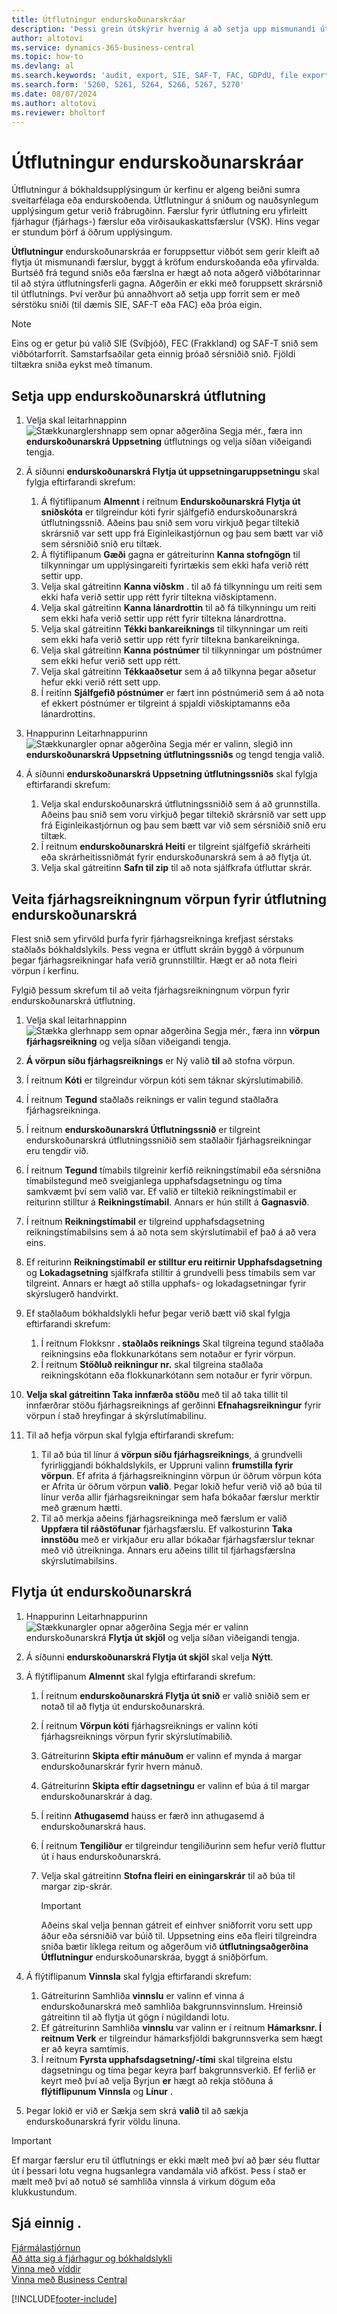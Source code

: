 ```yaml
---
title: Útflutningur endurskoðunarskráar
description: 'Þessi grein útskýrir hvernig á að setja upp mismunandi útflutningssnið og nota þau síðan, samkvæmt kröfum endurskoðanda eða yfirvalda.'
author: altotovi
ms.service: dynamics-365-business-central
ms.topic: how-to
ms.devlang: al
ms.search.keywords: 'audit, export, SIE, SAF-T, FAC, GDPdU, file export'
ms.search.form: '5260, 5261, 5264, 5266, 5267, 5270'
ms.date: 08/07/2024
ms.author: altotovi
ms.reviewer: bholtorf
---
```


# <a name="audit-file-export"></a>Útflutningur endurskoðunarskráar

Útflutningur á bókhaldsupplýsingum úr kerfinu er algeng beiðni sumra sveitarfélaga eða endurskoðenda. Útflutningur á sniðum og nauðsynlegum upplýsingum getur verið frábrugðinn. Færslur fyrir útflutning eru yfirleitt fjárhagur (fjárhags-) færslur eða virðisaukaskattsfærslur (VSK). Hins vegar er stundum þörf á öðrum upplýsingum.

**Útflutningur** endurskoðunarskráa er foruppsettur viðbót sem gerir kleift að flytja út mismunandi færslur, byggt á kröfum endurskoðanda eða yfirvalda. Burtséð frá tegund sniðs eða færslna er hægt að nota aðgerð viðbótarinnar til að stýra útflutningsferli gagna. Aðgerðin er ekki með foruppsett skrársnið til útflutnings. Því verður þú annaðhvort að setja upp forrit sem er með sérstöku sniði (til dæmis SIE, SAF-T eða FAC) eða þróa eigin.

> [!NOTE]
> Eins og er getur þú valið SIE (Svíþjóð), FEC (Frakkland) og SAF-T snið sem viðbótarforrit. Samstarfsaðilar geta einnig þróað sérsniðið snið. Fjöldi tiltækra sniða eykst með tímanum.

## <a name="set-up-audit-file-export"></a>Setja upp endurskoðunarskrá útflutning

1. Velja skal leitarhnappinn ![Stækkunarglershnapp sem opnar aðgerðina Segja mér.](media/ui-search/search_small.png "Segðu mér hvað þú vilt gera"), færa inn **endurskoðunarskrá Uppsetning** útflutnings og velja síðan viðeigandi tengja.
2. Á síðunni **endurskoðunarskrá Flytja út uppsetningaruppsetningu** skal fylgja eftirfarandi skrefum:

    1. Á flýtiflipanum **Almennt** í reitnum **Endurskoðunarskrá Flytja út sniðskóta** er tilgreindur kóti fyrir sjálfgefið endurskoðunarskrá útflutningssnið. Aðeins þau snið sem voru virkjuð þegar tiltekið skrársnið var sett upp frá Eiginleikastjórnun og þau sem bætt var við sem sérsniðið snið eru tiltæk.
    2. Á flýtiflipanum **Gæði** gagna er gátreiturinn **Kanna stofngögn** til tilkynningar um upplýsingareiti fyrirtækis sem ekki hafa verið rétt settir upp.
    3. Velja skal gátreitinn **Kanna viðskm** . til að fá tilkynningu um reiti sem ekki hafa verið settir upp rétt fyrir tiltekna viðskiptamenn.
    4. Velja skal gátreitinn **Kanna lánardrottin** til að fá tilkynningu um reiti sem ekki hafa verið settir upp rétt fyrir tiltekna lánardrottna.
    5. Velja skal gátreitinn **Tékki bankareiknings** til tilkynningar um reiti sem ekki hafa verið settir upp rétt fyrir tiltekna bankareikninga.
    6. Velja skal gátreitinn **Kanna póstnúmer** til tilkynningar um póstnúmer sem ekki hefur verið sett upp rétt.
    7. Velja skal gátreitinn **Tékkaaðsetur** sem á að tilkynna þegar aðsetur hefur ekki verið rétt sett upp.
    8. Í reitinn **Sjálfgefið póstnúmer** er fært inn póstnúmerið sem á að nota ef ekkert póstnúmer er tilgreint á spjaldi viðskiptamanns eða lánardrottins.

3. Hnappurinn Leitarhnappurinn ![Stækkunargler opnar aðgerðina Segja mér er](media/ui-search/search_small.png "Segðu mér hvað þú vilt gera") valinn, slegið inn **endurskoðunarskrá Uppsetning útflutningssniðs** og tengd tengja valið.
4. Á síðunni **endurskoðunarskrá Uppsetning útflutningssniðs** skal fylgja eftirfarandi skrefum:

    1. Velja skal endurskoðunarskrá útflutningssniðið sem á að grunnstilla. Aðeins þau snið sem voru virkjuð þegar tiltekið skrársnið var sett upp frá Eiginleikastjórnun og þau sem bætt var við sem sérsniðið snið eru tiltæk.
    2. Í reitnum **endurskoðunarskrá Heiti** er tilgreint sjálfgefið skrárheiti eða skrárheitissniðmát fyrir endurskoðunarskrá sem á að flytja út.
    3. Velja skal gátreitinn **Safn til zip** til að nota sjálfkrafa útfluttar skrár.

## <a name="provide-the-gl-account-mapping-for-audit-file-export"></a>Veita fjárhagsreikningnum vörpun fyrir útflutning endurskoðunarskrá

Flest snið sem yfirvöld þurfa fyrir fjárhagsreikninga krefjast sérstaks staðlaðs bókhaldslykils. Þess vegna er útflutt skráin byggð á vörpunum þegar fjárhagsreikningar hafa verið grunnstilltir. Hægt er að nota fleiri vörpun í kerfinu.

Fylgið þessum skrefum til að veita fjárhagsreikningnum vörpun fyrir endurskoðunarskrá útflutning.

1. Velja skal leitarhnappinn ![Stækka glerhnapp sem opnar aðgerðina Segja mér.](media/ui-search/search_small.png "Segðu mér hvað þú vilt gera"), færa inn **vörpun fjárhagsreikning** og velja síðan viðeigandi tengja.
2.  **Á vörpun síðu fjárhagsreiknings**  er Ný valið **til** að stofna vörpun.
3. Í reitnum **Kóti** er tilgreindur vörpun kóti sem táknar skýrslutímabilið.
4. Í reitnum **Tegund** staðlaðs reiknings er valin tegund staðlaðra fjárhagsreikninga.
5. Í reitnum **endurskoðunarskrá Útflutningssnið** er tilgreint endurskoðunarskrá útflutningssniðið sem staðlaðir fjárhagsreikningar eru tengdir við.
6. Í reitnum **Tegund** tímabils tilgreinir kerfið reikningstímabil eða sérsniðna tímabilstegund með sveigjanlega upphafsdagsetningu og tíma samkvæmt því sem valið var. Ef valið er tiltekið reikningstímabil er reiturinn stilltur á **Reikningstímabil**. Annars er hún stillt á **Gagnasvið**.
7. Í reitnum **Reikningstímabil** er tilgreind upphafsdagsetning reikningstímabilsins sem á að nota sem skýrslutímabil ef það á að vera eins.
8. Ef reiturinn **Reikningstímabil** **er stilltur eru reitirnir Upphafsdagsetning** og **Lokadagsetning** sjálfkrafa stilltir á grundvelli þess tímabils sem var tilgreint. Annars er hægt að stilla upphafs- og lokadagsetningar fyrir skýrslugerð handvirkt.
9. Ef staðlaðum bókhaldslykli hefur þegar verið bætt við skal fylgja eftirfarandi skrefum:

    1. Í reitnum Flokksnr **. staðlaðs reiknings** Skal tilgreina tegund staðlaða reikningsins eða flokkunarkótans sem notaður er fyrir vörpun.
    2. Í reitnum **Stöðluð reikningur nr.** skal tilgreina staðlaða reikningskótann eða flokkunarkótann sem notaður er fyrir vörpun.

10.  **Velja skal gátreitinn Taka innfærða stöðu** með til að taka tillit til innfærðrar stöðu fjárhagsreiknings af gerðinni **Efnahagsreikningur** fyrir vörpun í stað hreyfingar á skýrslutímabilinu.
11. Til að hefja vörpun skal fylgja eftirfarandi skrefum:

    1. Til að búa til línur á **vörpun síðu fjárhagsreiknings**, á grundvelli fyrirliggjandi bókhaldslykils, er Uppruni valinn **frumstilla fyrir vörpun**. Ef afrita á fjárhagsreikninginn vörpun úr öðrum vörpun kóta er Afrita úr öðrum vörpun **valið**. Þegar lokið hefur verið við að búa til línur verða allir fjárhagsreikningar sem hafa bókaðar færslur merktir með grænum hætti.
    2. Til að merkja aðeins fjárhagsreikninga með færslum er valið **Uppfæra til ráðstöfunar** fjárhagsfærslu. Ef valkosturinn **Taka innstöðu** með er virkjaður eru allar bókaðar fjárhagsfærslur teknar með við útreikninga. Annars eru aðeins tillit til fjárhagsfærslna skýrslutímabilsins.

## <a name="export-the-audit-file"></a>Flytja út endurskoðunarskrá

1. Hnappurinn Leitarhnappurinn ![Stækkunargler opnar aðgerðina Segja mér er](media/ui-search/search_small.png "Segðu mér hvað þú vilt gera") valinn endurskoðunarskrá **Flytja út skjöl** og velja síðan viðeigandi tengja.
2. Á síðunni **endurskoðunarskrá Flytja út skjöl** skal velja **Nýtt**.
3. Á flýtiflipanum **Almennt** skal fylgja eftirfarandi skrefum:

    1. Í reitnum **endurskoðunarskrá Flytja út snið** er valið sniðið sem er notað til að flytja út endurskoðunarskrá.
    2. Í reitnum **Vörpun kóti** fjárhagsreiknings er valinn kóti fjárhagsreiknings vörpun fyrir skýrslutímabilið.
    3. Gátreiturinn **Skipta eftir mánuðum** er valinn ef mynda á margar endurskoðunarskrár fyrir hvern mánuð.
    4. Gátreiturinn **Skipta eftir dagsetningu** er valinn ef búa á til margar endurskoðunarskrár á dag.
    5. Í reitinn **Athugasemd** hauss er færð inn athugasemd á endurskoðunarskrá haus.
    6. Í reitnum **Tengiliður** er tilgreindur tengiliðurinn sem hefur verið fluttur út í haus endurskoðunarskrá.
    7. Velja skal gátreitinn **Stofna fleiri en einingarskrár** til að búa til margar zip-skrár.

        > [!IMPORTANT]
        > Aðeins skal velja þennan gátreit ef einhver sniðforrit voru sett upp áður eða sérsniðið var búið til. Uppsetning eins eða fleiri tilgreindra sniða bætir líklega reitum og aðgerðum við **útflutningsaðgerðina Útflutningur** endurskoðunarskráa, byggt á sniðþörfum.

4. Á flýtiflipanum **Vinnsla** skal fylgja eftirfarandi skrefum:

    1. Gátreiturinn Samhliða **vinnslu** er valinn ef vinna á endurskoðunarskrá með samhliða bakgrunnsvinnslum. Hreinsið gátreitinn til að flytja út gögn í núgildandi lotu.
    2. Ef gátreiturinn Samhliða **vinnslu** var valinn er í reitnum **Hámarksnr. Í reitnum Verk** er tilgreindur hámarksfjöldi bakgrunnsverka sem hægt er að keyra samtímis.
    3. Í reitnum **Fyrsta upphafsdagsetning/-tími** skal tilgreina elstu dagsetningu og tíma þegar keyra þarf bakgrunnsverkið. Ef ferlið er keyrt með því að velja Byrjun **er** hægt að rekja stöðuna á **flýtiflipunum Vinnsla** og **Línur** .

5. Þegar lokið er við er Sækja sem skrá **valið** til að sækja endurskoðunarskrá fyrir völdu línuna.

> [!IMPORTANT]
> Ef margar færslur eru til útflutnings er ekki mælt með því að þær séu fluttar út í þessari lotu vegna hugsanlegra vandamála við afköst. Þess í stað er mælt með því að notuð sé samhliða vinnsla á virkum dögum eða klukkustundum.

## <a name="see-also"></a>Sjá einnig .
[Fjármálastjórnun](finance.md)    
[Að átta sig á fjárhagur og bókhaldslykli](finance-general-ledger.md)    
[Vinna með víddir](finance-dimensions.md)    
[Vinna með Business Central](ui-work-product.md)  

[!INCLUDE[footer-include](includes/footer-banner.md)]
